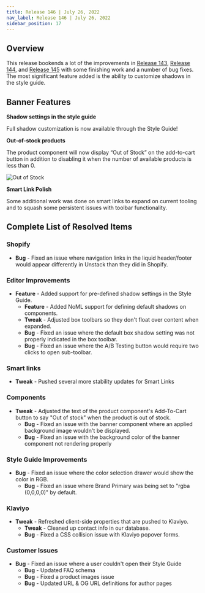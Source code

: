 ```yaml
---
title: Release 146 | July 26, 2022
nav_label: Release 146 | July 26, 2022
sidebar_position: 17
---
```


## Overview

This release bookends a lot of the improvements
in [Release 143](https://support.unstack.com/hc/en-us/articles/7071137271575), [Release 144](https://support.unstack.com/hc/en-us/articles/8055797179671),
and [Release 145](https://support.unstack.com/hc/en-us/articles/8056370053271) with some finishing work and a number of
bug fixes. The most significant feature added is the ability to customize shadows in the style guide.

## Banner Features

**Shadow settings in the style guide**

Full shadow customization is now available through the Style Guide!

**Out-of-stock products**

The product component will now display “Out of Stock” on the add-to-cart button in addition to disabling it when the
number of available products is less than 0.

![Out of Stock](/assets/studio/Screen_Shot_2022-07-25_at_2.58.15_PM.png)

**Smart Link Polish**

Some additional work was done on smart links to expand on current tooling and to squash some persistent issues with
toolbar functionality.

## Complete List of Resolved Items

### **Shopify**

* **Bug** - Fixed an issue where navigation links in the liquid header/footer would appear differently in Unstack
  than they did in Shopify.

### **Editor Improvements**

* **Feature** - Added support for pre-defined shadow settings in the Style Guide.
  + **Feature** - Added NoML support for defining default shadows on components.
  + **Tweak** - Adjusted box toolbars so they don't float over content when expanded.
  + **Bug** - Fixed an issue where the default box shadow setting was not properly indicated in the box toolbar.
  + **Bug** - Fixed an issue where the A/B Testing button would require two clicks to open sub-toolbar.

### **Smart links**

* **Tweak** - Pushed several more stability updates for Smart Links

### **Components**

* **Tweak** - Adjusted the text of the product component's Add-To-Cart button to say "Out of stock" when the product
  is out of stock.
  + **Bug** - Fixed an issue with the banner component where an applied background image wouldn't be displayed.
  + **Bug** - Fixed an issue with the background color of the banner component not rendering properly

### **Style Guide Improvements**

* **Bug** - Fixed an issue where the color selection drawer would show the color in RGB.
    + **Bug** - Fixed an issue where Brand Primary was being set to "rgba (0,0,0,0)" by default.

### **Klaviyo**

* **Tweak** - Refreshed client-side properties that are pushed to Klaviyo.
    + **Tweak** - Cleaned up contact info in our database.
    + **Bug** - Fixed a CSS collision issue with Klaviyo popover forms.

### **Customer Issues**

* **Bug** - Fixed an issue where a user couldn't open their Style Guide
    + **Bug** - Updated FAQ schema
    + **Bug** - Fixed a product images issue
    + **Bug** - Updated URL & OG URL definitions for author pages
